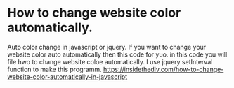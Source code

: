 # How to change website color automatically.
Auto color change in javascript or jquery. If you want to change your website color auto automatically then this code for yuo. in this code you will file hwo to change website coloe automatically. I use jquery setInterval function to make this programm.
https://insidethediv.com/how-to-change-website-color-automatically-in-javascript
